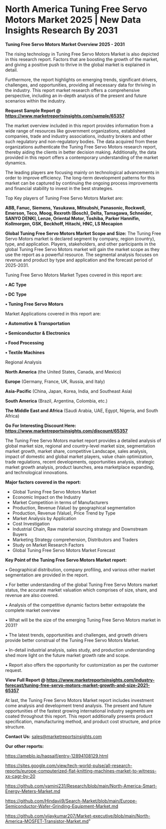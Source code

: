 # North America Tuning Free Servo Motors Market 2025 | New Data Insights Research By 2031

<Strong> Tuning Free Servo Motors Market Overview 2025 - 2031</strong>

The rising technology in Tuning Free Servo Motors Market is also depicted in this research report. Factors that are boosting the growth of the market, and giving a positive push to thrive in the global market is explained in detail.

Furthermore, the report highlights on emerging trends, significant drivers, challenges, and opportunities, providing all necessary data for thriving in the industry. This report market research offers a comprehensive perspective, including an in-depth analysis of the present and future scenarios within the industry.

<strong>Request Sample Report @ <a href=https://www.marketreportsinsights.com/sample/65357>https://www.marketreportsinsights.com/sample/65357</a></strong>

The market overview included in this report provides information from a wide range of resources like government organizations, established companies, trade and industry associations, industry brokers and other such regulatory and non-regulatory bodies. The data acquired from these organizations authenticate the Tuning Free Servo Motors research report, thereby aiding the clients in better decision making. Additionally, the data provided in this report offers a contemporary understanding of the market dynamics.

The leading players are focusing mainly on technological advancements in order to improve efficiency. The long-term development patterns for this market can be captured by continuing the ongoing process improvements and financial stability to invest in the best strategies.

Top Key players of Tuning Free Servo Motors Market are:

<strong>ABB, Fanuc, Siemens, Yasukawa, Mitsubshi, Panasonic, Rockwell, Emerson, Teco, Moog, Rexroth (Bosch), Delta, Tamagawa, Schneider, SANYO DENKI, Lenze, Oriental Motor, Toshiba, Parker Hannifin, Kollmorgen, GSK, Beckhoff, Hitachi, HNC, LS Mecapion</strong>

<strong><b>Global Tuning Free Servo Motors Market Scope and Size:</b></strong>
The Tuning Free Servo Motors market is declared segment by company, region (country), type, and application. Players, stakeholders, and other participants in the global Tuning Free Servo Motors market will gain the market scope as they use the report as a powerful resource. The segmental analysis focuses on revenue and product by type and application and the forecast period of 2025-2031.

Tuning Free Servo Motors Market Types covered in this report are:

<strong>• AC Type

• DC Type

• Tuning Free Servo Motors</strong>

Market Applications covered in this report are:

<strong>• Automotive & Transportation

• Semiconductor & Electronics

• Food Processing

• Textile Machines</strong> 

Regional Analysis

<strong>North America</strong> (the United States, Canada, and Mexico)

<strong>Europe</strong> (Germany, France, UK, Russia, and Italy)

<strong>Asia-Pacific</strong> (China, Japan, Korea, India, and Southeast Asia)

<strong>South America</strong> (Brazil, Argentina, Colombia, etc.)

<strong>The Middle East and Africa</strong> (Saudi Arabia, UAE, Egypt, Nigeria, and South Africa)

<strong>Go For Interesting Discount Here: <a href=https://www.marketreportsinsights.com/discount/65357>https://www.marketreportsinsights.com/discount/65357</a></strong>

The Tuning Free Servo Motors market report provides a detailed analysis of global market size, regional and country-level market size, segmentation market growth, market share, competitive Landscape, sales analysis, impact of domestic and global market players, value chain optimization, trade regulations, recent developments, opportunities analysis, strategic market growth analysis, product launches, area marketplace expanding, and technological innovations.

<strong><b>Major factors covered in the report:</b></strong>
<ul>
  <li>Global Tuning Free Servo Motors Market </li>
  <li>Economic Impact on the Industry</li>
  <li>Market Competition in terms of Manufacturers</li>
  <li>Production, Revenue (Value) by geographical segmentation</li>
  <li>Production, Revenue (Value), Price Trend by Type</li>
  <li>Market Analysis by Application</li>
  <li>Cost Investigation</li>
  <li>Industrial Chain, Raw material sourcing strategy and Downstream Buyers</li>
  <li>Marketing Strategy comprehension, Distributors and Traders</li>
  <li>Study on Market Research Factors</li>
  <li>Global Tuning Free Servo Motors Market Forecast</li>
</ul>

<strong><b>Key Point of the Tuning Free Servo Motors Market report:</b></strong>

• Geographical distribution, company profiling, and various other market segmentation are provided in the report.

• For better understanding of the global Tuning Free Servo Motors market status, the accurate market valuation which comprises of size, share, and revenue are also covered.

• Analysis of the competitive dynamic factors better extrapolate the complete market overview

• What will be the size of the emerging Tuning Free Servo Motors market in 2031?

• The latest trends, opportunities and challenges, and growth drivers provide better construal of the Tuning Free Servo Motors Market.

• In-detail industrial analysis, sales study, and production understanding shed more light on the future market growth rate and scope.

• Report also offers the opportunity for customization as per the customer request.

<strong><b>View Full Report @ <a href=https://www.marketreportsinsights.com/industry-forecast/tuning-free-servo-motors-market-growth-and-size-2021-65357>https://www.marketreportsinsights.com/industry-forecast/tuning-free-servo-motors-market-growth-and-size-2021-65357</a></b></strong>


At last, the Tuning Free Servo Motors Market report includes investment come analysis and development trend analysis. The present and future opportunities of the fastest growing international industry segments are coated throughout this report. This report additionally presents product specification, manufacturing method, and product cost structure, and price structure.

<strong>Contact Us:</strong>
sales@marketreportsinsights.com

<strong>Our other reports:</strong>

<a href=https://ameblo.jp/haqsaif/entry-12894108129.html>https://ameblo.jp/haqsaif/entry-12894108129.html</a>

<a href=https://sites.google.com/view/tech-world-pulse/all-research-reports/europe-computerized-flat-knitting-machines-market-to-witness-xx-cagr-by-20>https://sites.google.com/view/tech-world-pulse/all-research-reports/europe-computerized-flat-knitting-machines-market-to-witness-xx-cagr-by-20</a>

<a href=https://github.com/yamini231/Research/blob/main/North-America-Smart-Energy-Meters-Market.md>https://github.com/yamini231/Research/blob/main/North-America-Smart-Energy-Meters-Market.md</a>

<a href=https://github.com/Hindavii9/Search-Market/blob/main/Europe-Semiconductor-Wafer-Grinding-Equipment-Market.md>https://github.com/Hindavii9/Search-Market/blob/main/Europe-Semiconductor-Wafer-Grinding-Equipment-Market.md</a>

<a href=https://github.com/vijaykumar207/Market-executive/blob/main/North-America-MOSFET-Transistor-Market.md>https://github.com/vijaykumar207/Market-executive/blob/main/North-America-MOSFET-Transistor-Market.md</a>"
